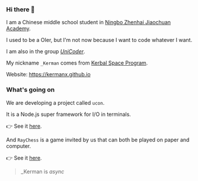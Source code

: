### Hi there 👋

I am a Chinese middle school student in [Ningbo Zhenhai Jiaochuan Academy](http://www.nbjc.net.cn).

I used to be a OIer, but I'm not now because I want to code whatever I want.

I am also in the group [*UniCoder*](https://github.com/UniCoderGroup).

My nickname `_Kerman` comes from [Kerbal Space Program](https://www.kerbalspaceprogram.com).

Website: https://kermanx.github.io

### What's going on

We are developing a project called `ucon`.

It is a Node.js super framework for I/O in terminals.

👉 See it [here](https://github.com/UniCoderGroup/ucon).

And `RayChess` is a game invited by us that can both be played on paper and computer.

👉 See it [here](https://github.com/UniCoderGroup/RayChess).

> _Kerman is *async*

<!--START_SECTION:waka-->
<!--END_SECTION:waka-->
